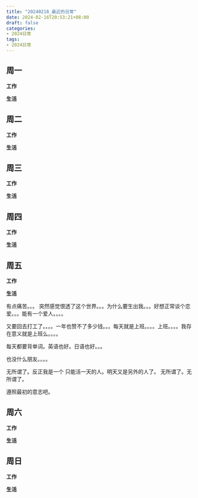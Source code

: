 ```yaml
---
title: "20240218_最近的日常"
date: 2024-02-16T20:53:21+08:00
draft: false
categories:
- 2024日常
tags:
- 2024日常
---
```



## 周一

**工作**



**生活**


## 周二

**工作**



**生活**


## 周三


**工作**



**生活**


## 周四


**工作**



**生活**


## 周五


**工作**



**生活**

有点痛苦。。。 突然感觉恨透了这个世界。。。为什么要生出我。。。好想正常谈个恋爱。。。能有一个爱人。。。。

又要回去打工了。。。。一年也赞不了多少钱。。。每天就是上班。。。。上班。。。。我存在意义就是上班么。。。。

每天都要背单词。英语也好。日语也好。。。

也没什么朋友。。。。

无所谓了。反正我是一个 只能活一天的人。明天又是另外的人了。                 无所谓了。无所谓了。 

遵照最初的意志吧。

## 周六


**工作**



**生活**


## 周日


**工作**



**生活**



